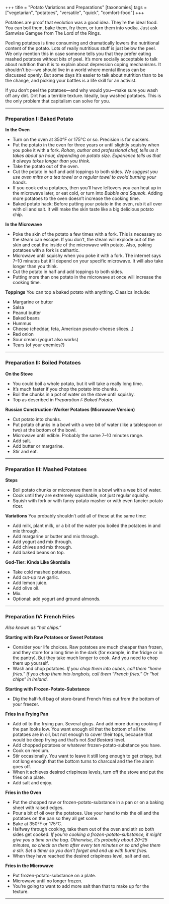 +++
title = "Potato Variations and Preparations"
[taxonomies]
tags = ["vegetarian", "potatoes", "versatile", "quick", "comfort-food"]
+++

Potatoes are proof that evolution was a good idea. They’re the ideal food. You can boil them, bake them, fry them, or turn them into vodka. Just ask Samwise Gamgee from The Lord of the Rings.

Peeling potatoes is time consuming and dramatically lowers the nutritional content of the potato. Lots of really nutritious stuff is just below the peel. We only mention this in case someone tells you that they prefer eating mashed potatoes without bits of peel. It’s more socially acceptable to talk about nutrition than it is to explain about depression coping mechanisms. It shouldn’t be—we should live in a world where mental illness can be discussed openly. But some days it’s easier to talk about nutrition than to be the change, and picking your battles is a life skill for an activist.

If you don’t peel the potatoes—and why would you—make sure you wash off any dirt. Dirt has a terrible texture. Ideally, buy washed potatoes. This is the only problem that capitalism can solve for you.

---

### Preparation I: Baked Potato

**In the Oven**

- Turn on the oven at 350°F or 175°C or so. Precision is for suckers.
- Put the potato in the oven for three years or until slightly squishy when you poke it with a fork. _Rohan, author and professional chef, tells us it takes about an hour, depending on potato size. Experience tells us that it always takes longer than you think._
- Take the potato out of the oven.
- Cut the potato in half and add toppings to both sides. _We suggest you use oven mitts or a tea towel or a regular towel to avoid burning your hands._
- If you cook extra potatoes, then you’ll have leftovers you can heat up in the microwave later, or eat cold, or turn into _Bubble and Squeak_. Adding more potatoes to the oven doesn’t increase the cooking time.
- Baked potato hack: Before putting your potato in the oven, rub it all over with oil and salt. It will make the skin taste like a big delicious potato chip.

**In the Microwave**

- Poke the skin of the potato a few times with a fork. This is necessary so the steam can escape. If you don’t, the steam will explode out of the skin and coat the inside of the microwave with potato. Also, poking potatoes with a fork is cathartic.
- Microwave until squishy when you poke it with a fork. The internet says 7–10 minutes but it’ll depend on your specific microwave. It will also take longer than you think.
- Cut the potato in half and add toppings to both sides.
- Putting more than one potato in the microwave at once will increase the cooking time.

**Toppings**
You can top a baked potato with anything. Classics include:

- Margarine or butter
- Salsa
- Peanut butter
- Baked beans
- Hummus
- Cheese (cheddar, feta, American pseudo-cheese slices...)
- Red onion
- Sour cream (yogurt also works)
- Tears (of your enemies?)

---

### Preparation II: Boiled Potatoes

**On the Stove**

- You could boil a whole potato, but it will take a really long time.
- It’s much faster if you chop the potato into chunks.
- Boil the chunks in a pot of water on the stove until squishy.
- Top as described in _Preparation I: Baked Potato._

**Russian Construction-Worker Potatoes (Microwave Version)**

- Cut potato into chunks.
- Put potato chunks in a bowl with a wee bit of water (like a tablespoon or two) at the bottom of the bowl.
- Microwave until edible. Probably the same 7–10 minutes range.
- Add salt.
- Add butter or margarine.
- Stir and eat.

---

### Preparation III: Mashed Potatoes

**Steps**

- Boil potato chunks or microwave them in a bowl with a wee bit of water.
- Cook until they are extremely squishable, not just regular squishy.
- Squish with fork or with fancy potato masher or with even fancier potato ricer.

**Variations**
You probably shouldn’t add all of these at the same time:

- Add milk, plant milk, or a bit of the water you boiled the potatoes in and mix through.
- Add margarine or butter and mix through.
- Add yogurt and mix through.
- Add chives and mix through.
- Add baked beans on top.

**God-Tier: Kinda Like Skordalia**

- Take cold mashed potatoes.
- Add cut-up raw garlic.
- Add lemon juice.
- Add olive oil.
- Mix.
- Optional: add yogurt and ground almonds.

---

### Preparation IV: French Fries

_Also known as “hot chips.”_

**Starting with Raw Potatoes or Sweet Potatoes**

- Consider your life choices. Raw potatoes are much cheaper than frozen, and they store for a long time in the dark (for example, in the fridge or in the pantry). But they take much longer to cook. And you need to chop them up yourself.
- Wash and chop potatoes. _If you chop them into cubes, call them “home fries.” If you chop them into longbois, call them “French fries.” Or “hot chips” in Ireland._

**Starting with Frozen-Potato-Substance**

- Dig the half-full bag of store-brand French fries out from the bottom of your freezer.

**Fries in a Frying Pan**

- Add oil to the frying pan. Several glugs. And add more during cooking if the pan looks low. You want enough oil that the bottom of all the potatoes are in oil, but not enough to cover their tops, because that would be deep frying and that’s not _Sad Bastard_ level.
- Add chopped potatoes or whatever frozen-potato-substance you have.
- Cook on medium.
- Stir occasionally. You want to leave it still long enough to get crispy, but not long enough that the bottom turns to charcoal and the fire alarm goes off.
- When it achieves desired crispiness levels, turn off the stove and put the fries on a plate.
- Add salt and enjoy.

**Fries in the Oven**

- Put the chopped raw or frozen-potato-substance in a pan or on a baking sheet with raised edges.
- Pour a bit of oil over the potatoes. Use your hand to mix the oil and the potatoes on the pan so they all get some.
- Bake at 350°F or 175°C.
- Halfway through cooking, take them out of the oven and stir so both sides get cooked. _If you’re cooking a frozen-potato-substance, it might give you a time on the bag. Otherwise, it’s probably about 20–25 minutes, so check on them after every ten minutes or so and give them a stir. Set a timer so you don’t forget and end up with burnt fries._
- When they have reached the desired crispiness level, salt and eat.

**Fries in the Microwave**

- Put frozen-potato-substance on a plate.
- Microwave until no longer frozen.
- You’re going to want to add more salt than that to make up for the texture.

---
